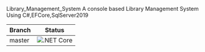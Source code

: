 Library_Management_System
 A console based Library Management System Using C#,EFCore,SqlServer2019



| Branch | Status |
|----------|----------|
|master|![.NET Core](https://github.com/Ahad726/ConsoleBased_Library_Management_System-Assignment_4-/workflows/.NET%20Core/badge.svg)
